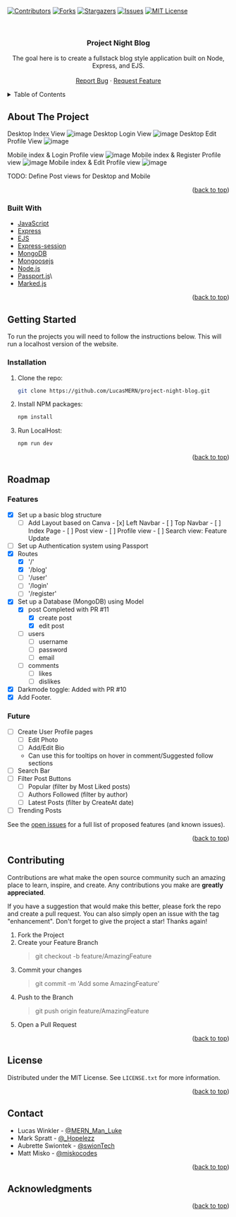 <div id="top"></div>

<!-- PROJECT SHIELDS -->
[![Contributors][contributors-shield]][contributors-url]
[![Forks][forks-shield]][forks-url]
[![Stargazers][stars-shield]][stars-url]
[![Issues][issues-shield]][issues-url]
[![MIT License][license-shield]][license-url]

<!-- PROJECT LOGO -->
<br />
<div align="center">

<h3 align="center">Project Night Blog</h3>

  <p align="center">
    The goal here is to create a fullstack blog style application built on Node, Express, and EJS.
    <br />
    <br />
<!--     <a href="https://github.com/LucasMERN/project-night-blog">View Demo</a> 
    ·-->
    <a href="https://github.com/LucasMERN/project-night-blog/issues">Report Bug</a>
    ·
    <a href="https://github.com/LucasMERN/project-night-blog/issues">Request Feature</a>
  </p>
</div>

<!-- TABLE OF CONTENTS -->
<details>
  <summary>Table of Contents</summary>
  <ol>
    <li>
      <a href="#about-the-project">About The Project</a>
      <ul>
        <li><a href="#built-with">Built With</a></li>
      </ul>
    </li>
    <li>
      <a href="#getting-started">Getting Started</a>
      <ul>
        <li><a href="#installation">Installation</a></li>
      </ul>
    </li>
    <li><a href="#roadmap">Roadmap</a></li>
    <li><a href="#contributing">Contributing</a></li>
    <li><a href="#license">License</a></li>
    <li><a href="#contact">Contact</a></li>
    <li><a href="#acknowledgments">Acknowledgments</a></li>
  </ol>
</details>

<!-- ABOUT THE PROJECT -->
## About The Project

<!-- [![Product Name Screen Shot][product-screenshot]](https://example.com) -->

Desktop Index View
![image](https://user-images.githubusercontent.com/72772558/188334814-fbbcaedb-2191-4a5a-9fc8-7ac55818ea2e.png)
Desktop Login View
![image](https://user-images.githubusercontent.com/72772558/188335517-585edcfd-038f-4291-b024-9dc37b32d5ee.png)
Desktop Edit Profile View
![image](https://user-images.githubusercontent.com/72772558/188335539-9c19036f-2311-4a03-8f61-c7bf7185322d.png)

Mobile index & Login Profile view
![image](https://user-images.githubusercontent.com/72772558/188335447-ebf722ed-8304-4bf8-98e5-2311f73c7b8b.png)
Mobile index & Register Profile view
![image](https://user-images.githubusercontent.com/72772558/188335457-bab78bf6-4eca-42b0-acb5-46052e5bf809.png)
Mobile index & Edit Profile view
![image](https://user-images.githubusercontent.com/72772558/188335465-486891a0-b192-4896-abf3-f0e379137aa0.png)

TODO: Define Post views for Desktop and Mobile

<p align="right">(<a href="#top">back to top</a>)</p>

### Built With

* [JavaScript](https://www.javascript.com/)
* [Express](https://expressjs.com/)
* [EJS](https://ejs.co/)
* [Express-session](https://www.npmjs.com/package/express-session)
* [MongoDB](https://www.mongodb.com/)
* [Mongoosejs](https://mongoosejs.com/)
* [Node.js](https://nodejs.org/)
* [Passport.js](https://www.passportjs.org/)\
* [Marked.js](https://marked.js.org/)

<p align="right">(<a href="#top">back to top</a>)</p>

<!-- GETTING STARTED -->
## Getting Started

To run the projects you will need to follow the instructions below. This will run a localhost version of the website.

### Installation

1. Clone the repo:
   ```sh
   git clone https://github.com/LucasMERN/project-night-blog.git
   ```
2. Install NPM packages:
   ```sh
   npm install
   ```
3. Run LocalHost:
   ```sh
   npm run dev
   ```

<p align="right">(<a href="#top">back to top</a>)</p>

<!-- ROADMAP -->
## Roadmap

### Features
- [x] Set up a basic blog structure
    - [ ] Add Layout based on Canva
          - [x] Left Navbar
          - [ ] Top Navbar
          - [ ] Index Page
          - [ ] Post view
          - [ ] Profile view
          - [ ] Search view: Feature Update
- [ ] Set up Authentication system using Passport
- [x] Routes
    - [x] '/' 
    - [x] '/blog'
    - [ ] '/user'
    - [ ] '/login'
    - [ ] '/register'
- [x] Set up a Database (MongoDB) using Model
  - [x] post  Completed with PR #11
    - [x] create post
    - [x] edit post
  - [ ] users
    - [ ] username
    - [ ] password
    - [ ] email
  - [ ] comments
    - [ ] likes
    - [ ] dislikes
- [x] Darkmode toggle: Added with PR #10
- [x] Add Footer.

### Future

- [ ] Create User Profile pages
  - [ ] Edit Photo
  - [ ] Add/Edit Bio
  - Can use this for tooltips on hover in comment/Suggested follow sections
- [ ] Search Bar
- [ ] Filter Post Buttons
  - [ ] Popular (filter by Most Liked posts)
  - [ ] Authors Followed (filter by author)
  - [ ] Latest Posts (filter by CreateAt date)
- [ ] Trending Posts

See the [open issues](https://github.com/LucasMERN/project-night-blog/issues) for a full list of proposed features (and known issues).

<p align="right">(<a href="#top">back to top</a>)</p>

<!-- CONTRIBUTING -->
## Contributing

Contributions are what make the open source community such an amazing place to learn, inspire, and create. Any contributions you make are **greatly appreciated**.

If you have a suggestion that would make this better, please fork the repo and create a pull request. You can also simply open an issue with the tag "enhancement".
Don't forget to give the project a star! Thanks again!

1. Fork the Project
2. Create your Feature Branch
    > git checkout -b feature/AmazingFeature
3. Commit your changes
    > git commit -m 'Add some AmazingFeature'
4. Push to the Branch
    > git push origin feature/AmazingFeature
5. Open a Pull Request

<p align="right">(<a href="#top">back to top</a>)</p>

<!-- LICENSE -->
## License

Distributed under the MIT License. See `LICENSE.txt` for more information.

<p align="right">(<a href="#top">back to top</a>)</p>

<!-- CONTACT -->
## Contact

* Lucas Winkler - [@MERN_Man_Luke](https://twitter.com/MERN_Man_Luke)
* Mark Spratt - [@_Hopelezz](https://twitter.com/_Hopelezz)
* Aubrette Swiontek - [@swionTech](https://twitter.com/swionTech)
* Matt Misko - [@miskocodes](https://twitter.com/miskocodes)

<p align="right">(<a href="#top">back to top</a>)</p>

<!-- ACKNOWLEDGMENTS -->
## Acknowledgments

<p align="right">(<a href="#top">back to top</a>)</p>


<!-- MARKDOWN LINKS & IMAGES -->
[contributors-shield]: https://img.shields.io/github/contributors/LucasMERN/project-night-blog.svg?style=for-the-badge
[contributors-url]: https://github.com/LucasMERN/project-night-blog/graphs/contributors
[forks-shield]: https://img.shields.io/github/forks/LucasMERN/project-night-blog.svg?style=for-the-badge
[forks-url]: https://github.com/LucasMERN/project-night-blog/network/members
[stars-shield]: https://img.shields.io/github/stars/LucasMERN/project-night-blog.svg?style=for-the-badge
[stars-url]: https://github.com/LucasMERN/project-night-blog/stargazers
[issues-shield]: https://img.shields.io/github/issues/LucasMERN/project-night-blog.svg?style=for-the-badge
[issues-url]: https://github.com/LucasMERN/project-night-blog/issues
[license-shield]: https://img.shields.io/github/license/LucasMERN/project-night-blog.svg?style=for-the-badge
[license-url]: https://github.com/LucasMERN/project-night-blog/blob/master/LICENSE.txt
